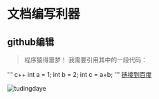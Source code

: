 # 文档编写利器
## github编辑
>程序猿得噩梦！
我需要引用其中的一段代码：

''' c++
int a = 1;
int b = 2;
int 
c = a+b;
'''
[链接到百度](https://www.baidu.com"百度")

![tudingdaye](https://github.com/wl-fengyun/First-repository/tree/master/test01/dytl.jpg?raw=true)


